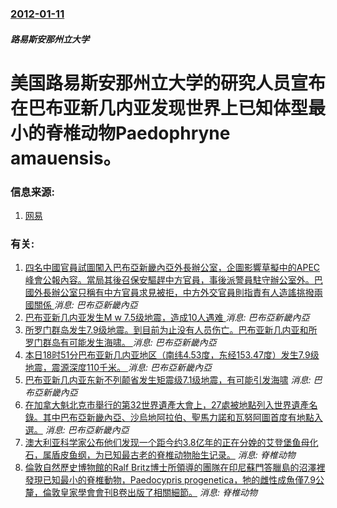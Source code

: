 ### [2012-01-11](/news/2012/01/11/index.md)

##### 路易斯安那州立大学
# 美国路易斯安那州立大学的研究人员宣布在巴布亚新几内亚发现世界上已知体型最小的脊椎动物Paedophryne amauensis。




### 信息来源:

1. [网易](http://discovery.163.com/12/0113/10/7NL4DSSL000125LI.html)

### 有关:

1. [四名中國官員試圖闖入巴布亞新畿內亞外長辦公室，企圖影響草擬中的APEC峰會公報內容。當局其後召保安驅趕中方官員，事後派警員駐守辦公室外。巴國外長辦公室只稱有中方官員求見被拒，中方外交官員則指責有人造謠挑撥兩國關係 ](/zh/news/2018/11/17/四名中國官員試圖闖入巴布亞新畿內亞外長辦公室-企圖影響草擬中的APEC峰會公報內容-當局其後召保安驅趕中方官員-事後派警.md) _消息: 巴布亞新畿內亞_
2. [ 巴布亚新几内亚发生M w 7.5级地震，造成10人遇难 ](/zh/news/2018/02/25/巴布亚新几内亚发生M-w-75级地震-造成10人遇难.md) _消息: 巴布亞新畿內亞_
3. [所罗门群岛发生7.9级地震。到目前为止没有人员伤亡。巴布亚新几内亚和所罗门群岛有可能发生海啸。 ](/zh/news/2017/01/22/所罗门群岛发生79级地震-到目前为止没有人员伤亡-巴布亚新几内亚和所罗门群岛有可能发生海啸.md) _消息: 巴布亞新畿內亞_
4. [本日18时51分巴布亚新几内亚地区（南纬4.53度，东经153.47度）发生7.9级地震，震源深度110千米。 ](/zh/news/2016/12/17/本日18时51分巴布亚新几内亚地区-南纬453度-东经15347度-发生79级地震-震源深度110千米.md) _消息: 巴布亞新畿內亞_
5. [巴布亚新几内亚东新不列颠省发生矩震级7.1级地震，有可能引发海啸](/zh/news/2015/05/1/巴布亚新几内亚东新不列颠省发生矩震级71级地震-有可能引发海啸.md) _消息: 巴布亞新畿內亞_
6. [在加拿大魁北克市舉行的第32世界遺產大會上，27處被地點列入世界遺產名錄。其中巴布亞新畿內亞、沙烏地阿拉伯、聖馬力諾和瓦努阿圖首度有地點入選。](/zh/news/2008/07/8/在加拿大魁北克市舉行的第32世界遺產大會上-27處被地點列入世界遺產名錄-其中巴布亞新畿內亞-沙烏地阿拉伯-聖馬力諾和瓦.md) _消息: 巴布亞新畿內亞_
7. [澳大利亚科学家公布他们发现一个距今约3.8亿年的正在分娩的艾登堡鱼母化石，属盾皮鱼纲，为已知最古老的脊椎动物胎生记录。](/zh/news/2008/05/28/澳大利亚科学家公布他们发现一个距今约38亿年的正在分娩的艾登堡鱼母化石-属盾皮鱼纲-为已知最古老的脊椎动物胎生记录.md) _消息: 脊椎动物_
8. [倫敦自然歷史博物館的Ralf Britz博士所領導的團隊在印尼蘇門答臘島的沼澤裡發現已知最小的脊椎動物，Paedocypris progenetica，牠的雌性成魚僅7.9公釐，倫敦皇家學會會刊B卷出版了相關細節。](/zh/news/2006/01/25/倫敦自然歷史博物館的Ralf-Britz博士所領導的團隊在印尼蘇門答臘島的沼澤裡發現已知最小的脊椎動物-Paedocyp.md) _消息: 脊椎动物_
